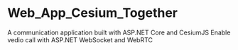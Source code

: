 # Web_App_Cesium_Together
A communication application built with ASP.NET Core and CesiumJS
Enable vedio call with ASP.NET WebSocket and WebRTC
